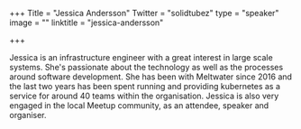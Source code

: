 +++
Title = "Jessica Andersson"
Twitter = "solidtubez"
type = "speaker"
image = ""
linktitle = "jessica-andersson"

+++

Jessica is an infrastructure engineer with a great interest in large scale systems. She's passionate about the technology as well as the processes around software development. She has been with Meltwater since 2016 and the last two years has been spent running and providing kubernetes as a service for around 40 teams within the organisation. Jessica is also very engaged in the local Meetup community, as an attendee, speaker and organiser.